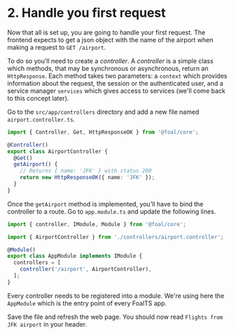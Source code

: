 # 2. Handle you first request

Now that all is set up, you are going to handle your first request. The frontend expects to get a json object with the name of the airport when making a request to `GET /airport`.

To do so you'll need to create a *controller*. A *controller* is a simple class which methods, that may be synchronous or asynchronous, return an `HttpResponse`. Each method takes two parameters: a `context` which provides information about the request, the session or the authenticated user, and a service manager `services` which gives access to services (we'll come back to this concept later).

Go to the `src/app/controllers` directory and add a new file named `airport.controller.ts`.

```typescript
import { Controller, Get, HttpResponseOK } from '@foal/core';

@Controller()
export class AirportController {
  @Get()
  getAirport() {
    // Returns { name: 'JFK' } with status 200
    return new HttpResponseOK({ name: 'JFK' });
  }
}

```

Once the `getAirport` method is implemented, you'll have to bind the controller to a route. Go to `app.module.ts` and update the following lines.

```typescript
import { controller, IModule, Module } from '@foal/core';

import { AirportController } from './controllers/airport.controller';

@Module()
export class AppModule implements IModule {
  controllers = [
    controller('/airport', AirportController),
  ];
}

```

Every controller needs to be registered into a module. We're using here the `AppModule` which is the entry point of every FoalTS app.

Save the file and refresh the web page. You should now read `Flights from JFK airport` in your header.